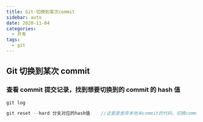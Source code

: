 ```yaml
---
title: Git-切换到某次commit
sidebar: auto
date: 2020-11-04
categories:
  - 开发
tags:
  - git
---
```


## Git 切换到某次 commit

### 查看 commit 提交记录，找到想要切换到的 commit 的 hash 值

```javascript
git log
```

```javascript
git reset --hard 分支对应的hash值    //这里是舍弃本地未commit的代码，切换commit，记得将本地修改的代码commit一下
```
